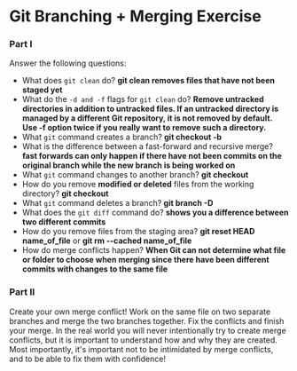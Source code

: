 # Git Branching + Merging Exercise

### Part I 

Answer the following questions:

- What does `git clean` do? **git clean removes files that have not been staged yet**
- What do the `-d and -f` flags for `git clean` do? **Remove untracked directories in addition to untracked files. If an untracked directory is managed by a different Git repository, it is not removed by default. Use -f option twice if you really want to remove such a directory.**
- What `git` command creates a branch? **git checkout -b**
- What is the difference between a fast-forward and recursive merge? **fast forwards can only happen if there have not been commits on the original branch while the new branch is being worked on**
- What `git` command changes to another branch? **git checkout**
- How do you remove **modified or deleted** files from the working directory? **git checkout**
- What `git` command deletes a branch? **git branch -D**
- What does the `git diff` command do? **shows you a difference between two different commits**
- How do you remove files from the staging area? **git reset HEAD name_of_file** or **git rm --cached name_of_file**
- How do merge conflicts happen? **When Git can not determine what file or folder to choose when merging since there have been different commits with changes to the same file**

### Part II

Create your own merge conflict! Work on the same file on two separate branches and merge the two branches together. Fix the conflicts and finish your merge. In the real world you will never intentionally try to create merge conflicts, but it is important to understand how and why they are created. Most importantly, it's important not to be intimidated by merge conflicts, and to be able to fix them with confidence!